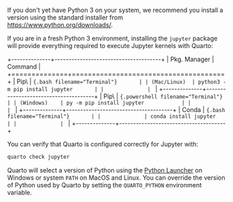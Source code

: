 If you don't yet have Python 3 on your system, we recommend you install a version using the standard installer from <https://www.python.org/downloads/>.

If you are in a fresh Python 3 environment, installing the `jupyter` package will provide everything required to execute Jupyter kernels with Quarto:

+--------------+--------------------------------------+
| Pkg. Manager | Command                              |
+==============+======================================+
| Pip\         | ```{.bash filename="Terminal"}       |
| (Mac/Linux)  | python3 -m pip install jupyter       |
|              | ```                                  |
+--------------+--------------------------------------+
| Pip\         | ```{.powershell filename="Terminal"} |
| (Windows)    | py -m pip install jupyter            |
|              | ```                                  |
+--------------+--------------------------------------+
| Conda        | ```{.bash filename="Terminal"}       |
|              | conda install jupyter                |
|              | ```                                  |
+--------------+--------------------------------------+

You can verify that Quarto is configured correctly for Jupyter with:

```{.bash filename="Terminal"}
quarto check jupyter
```

Quarto will select a version of Python using the [Python Launcher](https://docs.python.org/3/using/windows.html#python-launcher-for-windows) on Windows or system `PATH` on MacOS and Linux. You can override the version of Python used by Quarto by setting the `QUARTO_PYTHON` environment variable.
